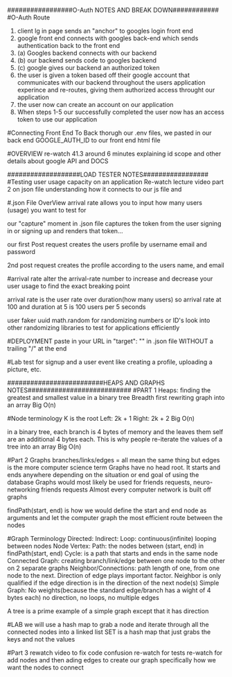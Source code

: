 #################O-Auth NOTES AND BREAK DOWN############
#O-Auth Route
1. client lg in page sends an "anchor" to googles login front end
2. google front end connects with googles back-end which sends authentication back to the front end
3. (a) Googles backend connects with our backend
3. (b) our backend sends code to googles backend 
3. (c) google gives our backend an authorized token
4. the user is given a token based off their google account that communicates with our backend throughout the users application experince and re-routes, giving them authorized access throught our application
5. the user now can create an account on our application
6. When steps 1-5 our successfully completed the user now has an access token to use our application

#Connecting Front End To Back
thorugh our .env files, we pasted in our back end GOOGLE_AUTH_ID to our front end html file 

#OVERVIEW
re-watch 41.3 around 6 minutes explaining id scope and other details about google API and DOCS

###################LOAD TESTER NOTES#################
#Testing user usage capacity on an application
Re-watch lecture video part 2 on json file understanding how it connects to our js file and

#.json File OverView
arrival rate allows you to input how many users (usage) you want to test for

our "capture" moment in .json file captures the token from the user signing in or signing up and renders that token...

our first Post request creates the users profile by username email and password

2nd post request creates the profile according to the users name, and email

#arrival rate
alter the arrival-rate number to increase and decrease your user usage to find the exact breaking point

arrival rate is the user rate over duration(how many users)
so arrival rate at 100 and duration at 5 is 100 users per 5 seconds

user faker uuid
math.random for randomizing numbers or ID's
look into other randomizing libraries to test for applications efficiently

#DEPLOYMENT
paste in your URL in "target": "" in .json file WITHOUT a trailing "/" at the end

#Lab
test for signup and a user event like creating a profile, uploading a picture, etc.

#########################HEAPS AND GRAPHS NOTES###########################
#PART 1
Heaps: finding the greatest and smallest value in a binary tree
Breadth first rewriting graph into an array
Big O(n)

#Node terminology
K is the root
Left: 2k + 1
Right: 2k + 2
Big O(n)

in a binary tree, each branch is 4 bytes of memory and the leaves them self are an additional 4 bytes each. This is why people re-iterate the values of a tree into an array
Big O(n)

#Part 2 Graphs
branches/links/edges = all mean the same thing but edges is the more computer science term
Graphs have no head root. It starts and ends anywhere depending on the situation or end goal of using the database
Graphs would most likely be used for friends requests, neuro-networking friends requests
Almost every computer network is built off graphs

findPath(start, end) is how we would define the start and end node as arguments and let the computer graph the most efficient route between the nodes

#Graph Terminology
Directed:
Indirect:
Loop: continuous(infinite) looping between nodes
Node Vertex:
Path: the nodes between (start, end) in findPath(start, end)
Cycle: is a path that starts and ends in the same node
Connected Graph: creating branch/link/edge between one node to the other on 2 separate graphs
Neighbor/Connections: path length of one, from one node to the next. Direction of edge plays important factor. Neighbor is only qualified if the edge direction is in the direction of the next node(s)
Simple Graph: No weights(because the standard edge/branch has a wight of 4 bytes each) no direction, no loops, no multiple edges

A tree is a prime example of a simple graph except that it has direction

#LAB
we will use a hash map to grab a node and iterate through all the connected nodes into a linked list
SET is a hash map that just grabs the keys and not the values

#Part 3
rewatch video to fix code confusion
re-watch for tests
re-watch for add nodes and then ading edges to create our graph specifically how we want the nodes to connect
